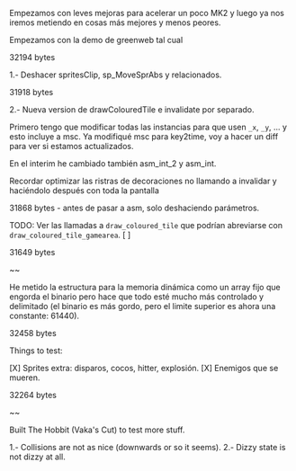 Empezamos con leves mejoras para acelerar un poco MK2 y luego ya nos iremos metiendo en cosas más mejores y menos peores.

Empezamos con la demo de greenweb tal cual

32194 bytes

1.- Deshacer spritesClip, sp_MoveSprAbs y relacionados.

31918 bytes

2.- Nueva version de drawColouredTile e invalidate por separado.

Primero tengo que modificar todas las instancias para que usen `_x`, `_y`, ... y esto incluye a msc. Ya modifiqué msc para key2time, voy a hacer un diff para ver si estamos actualizados.

En el interim he cambiado también asm_int_2 y asm_int.

Recordar optimizar las ristras de decoraciones no llamando a invalidar y haciéndolo después con toda la pantalla

31868 bytes - antes de pasar a asm, solo deshaciendo parámetros.

TODO: Ver las llamadas a `draw_coloured_tile` que podrían abreviarse con `draw_coloured_tile_gamearea`. [ ]

31649 bytes

~~

He metido la estructura para la memoria dinámica como un array fijo que engorda el binario pero hace que todo esté mucho más controlado y delimitado (el binario es más gordo, pero el limite superior es ahora una constante: 61440).

32458 bytes

Things to test:

[X] Sprites extra: disparos, cocos, hitter, explosión.
[X] Enemigos que se mueren.

32264 bytes

~~

Built The Hobbit (Vaka's Cut) to test more stuff.

1.- Collisions are not as nice (downwards or so it seems).
2.- Dizzy state is not dizzy at all.
